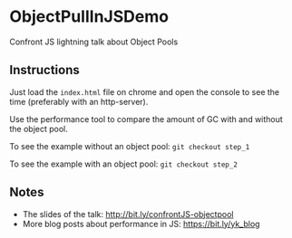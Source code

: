 # ObjectPullInJSDemo
Confront JS lightning talk about Object Pools

## Instructions
Just load the `index.html` file on chrome and open the console to see the time (preferably with an http-server).

Use the performance tool to compare the amount of GC with and without the object pool.

To see the example without an object pool: `git checkout step_1`

To see the example with an object pool: `git checkout step_2`

## Notes
* The slides of the talk: http://bit.ly/confrontJS-objectpool
* More blog posts about performance in JS: https://bit.ly/yk_blog

